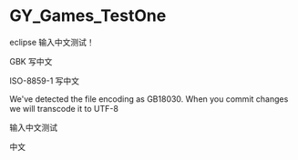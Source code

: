 # GY_Games_TestOne


eclipse 输入中文测试！

GBK 写中文

ISO-8859-1 写中文

 We've detected the file encoding as GB18030. When you commit changes we will transcode it to UTF-8
 
 输入中文测试

中文
